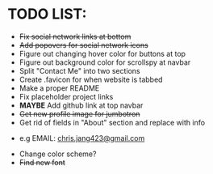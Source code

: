 # TODO LIST:

+ ~~Fix social network links at bottom~~
+ ~~Add popovers for social network icons~~
+ Figure out changing hover color for buttons at top
+ Figure out background color for scrollspy at navbar
+ Split "Contact Me" into two sections
+ Create .favicon for when website is tabbed
+ Make a proper README
+ Fix placeholder project links
+ **MAYBE** Add github link at top navbar
+ ~~Get new profile image for jumbotron~~
+ Get rid of fields in "About" section and replace with info
 - e.g EMAIL: chris.jang423@gmail.com
+ Change color scheme?
+ ~~Find new font~~
